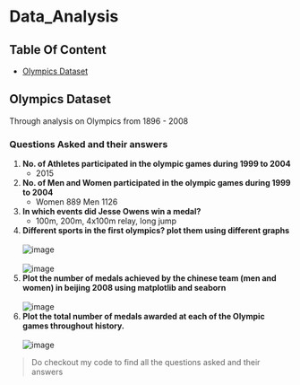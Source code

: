 # Data_Analysis

## Table Of Content
- [Olympics Dataset](#olympics-dataset)

## Olympics Dataset
Through analysis on Olympics from 1896 - 2008
### Questions Asked and their answers
1. **No. of Athletes participated in the olympic games during 1999 to 2004**
   - 2015
2. **No. of Men and Women participated in the olympic games during 1999 to 2004**
   - Women 889 Men 1126
3. **In which events did Jesse Owens win a medal?**
   - 100m, 200m, 4x100m relay, long jump
4. **Different sports in the first olympics? plot them using different graphs**<br><br>
![image](https://github.com/JestinGigi/Data_Analysis/assets/75965382/acde8669-ef15-4ec5-bf20-d714ee41b2d7)
<br><br>
![image](https://github.com/JestinGigi/Data_Analysis/assets/75965382/ea873941-e5a2-4f8d-91d8-f2b72b7c01c7)
5. **Plot the number of medals achieved by the chinese team (men and women) in beijing 2008 using matplotlib and seaborn**
   <br><br>
   ![image](https://github.com/JestinGigi/Data_Analysis/assets/75965382/2e0f31bf-a19e-480c-aacf-78ce89b19b0c)
6. **Plot the total number of medals awarded at each of the Olympic games throughout history.**
   <br><br>
   ![image](https://github.com/JestinGigi/Data_Analysis/assets/75965382/7a6d0504-f09c-47af-bb77-d84542145f94)
> Do checkout my code to find all the questions asked and their answers



